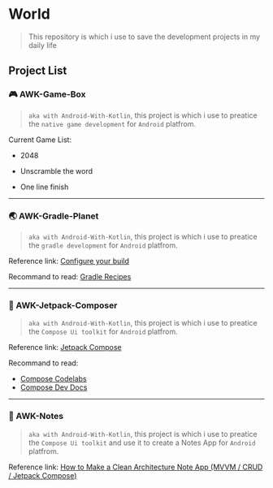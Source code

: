 # World

> This repository is which i use to save the development projects in my daily life

## Project List

### 🎮 AWK-Game-Box

> `aka with Android-With-Kotlin`, this project is which i use to preatice the `native game development` for `Android` platfrom.

Current Game List:

+ 2048

+ Unscramble the word

+ One line finish

---

### 🌏 AWK-Gradle-Planet

> `aka with Android-With-Kotlin`, this project is which i use to preatice the `gradle development` for `Android` platfrom.

Reference link: [Configure your build](https://developer.android.com/studio/build)

Recommand to read: [Gradle Recipes](https://github.com/android/gradle-recipes)

---

### 🎨 AWK-Jetpack-Composer

> `aka with Android-With-Kotlin`, this project is which i use to preatice the `Compose Ui toolkit` for `Android` platfrom.

Reference link: [Jetpack Compose](https://developer.android.google.cn/jetpack/compose)

Recommand to read: 

+ [Compose Codelabs](https://codelabs.developers.google.com/?cat=Android&text=compose)
+ [Compose Dev Docs](https://developer.android.google.cn/jetpack/compose/documentation)

---

### 📓 AWK-Notes

> `aka with Android-With-Kotlin`, this project is which i use to preatice the `Compose Ui toolkit` and use it to create a Notes App for `Android` platfrom.

Reference link: [How to Make a Clean Architecture Note App (MVVM / CRUD / Jetpack Compose)](https://www.youtube.com/watch?v=8YPXv7xKh2w&t=8s)
